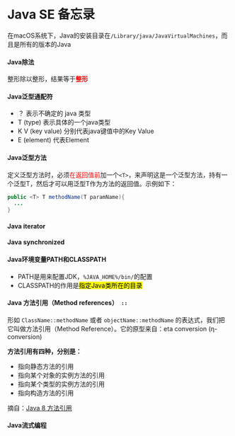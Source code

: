 # Java SE 备忘录



在macOS系统下，Java的安装目录在`/Library/java/JavaVirtualMachines`，而且是所有的版本的Java



#### Java除法

整形除以整形，结果等于<font color=FF0000>**整形**</font>



#### Java泛型通配符

- ？ 表示不确定的 java 类型
- T (type) 表示具体的一个java类型
- K V (key value) 分别代表java键值中的Key Value
- E (element) 代表Element

#### Java泛型方法

定义泛型方法时，必须<font color=FF0000>在返回值前</font>加一个`<T>`，来声明这是一个泛型方法，持有一个泛型T，然后才可以用泛型T作为方法的返回值。示例如下：

```java
public <T> T methodName(T paramName){
  ...
}
```



#### Java iterator



#### Java synchronized



#### Java环境变量PATH和CLASSPATH

- PATH是用来配置JDK，`%JAVA_HOME%/bin/`的配置
- CLASSPATH的作用是<mark>指定Java类所在的目录</mark>



#### Java 方法引用（Method references）` ::`

形如 `ClassName::methodName` 或者 `objectName::methodName` 的表达式，我们把它叫做方法引用（Method Reference）。它的原型来自：eta conversion (η-conversion)

**方法引用有四种，分别是：**

- 指向静态方法的引用
- 指向某个对象的实例方法的引用
- 指向某个类型的实例方法的引用
- 指向构造方法的引用

摘自：[Java 8 方法引用](http://liwenkun.me/2017/03/23/java-8-method-references/)



#### Java流式编程

